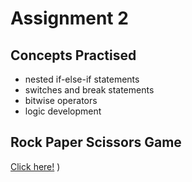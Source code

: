 # Assignment 2
## Concepts Practised
- nested if-else-if statements
- switches and break statements
- bitwise operators
- logic development

## Rock Paper Scissors Game 
[Click here!](https://github.com/mrblackhearts/programming-fundamentals-cs1002-assignments/tree/main/assignment2/q3) )


